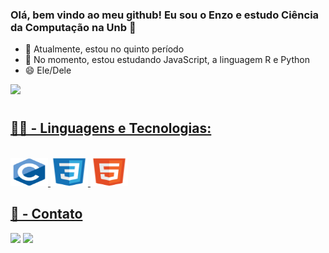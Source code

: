### Olá, bem vindo ao meu github! Eu sou o Enzo e estudo Ciência da Computação na Unb  👋

<!--
**enzodevs2000/enzodevs2000** is a ✨ _special_ ✨ repository because its `README.md` (this file) appears on your GitHub profile.

Here are some ideas to get you started:
-->

- 🔭 Atualmente, estou no quinto período
- 🌱 No momento, estou estudando JavaScript, a linguagem R e Python
- 😄 Ele/Dele

<div>
  <a href="https://github.com/enzodevs2000">
  <img height="180em" src="https://github-readme-stats.vercel.app/api?username=enzodevs2000&show_icons=true&theme=dark&include_all_commits=true&count_private=true"/>
  <!--<img height="180em" src="https://github-readme-stats.vercel.app/api/top-langs/?username=enzodevs2000&layout=compact&langs_count=7&theme=dracula"/>-->
</div>
  
  #
  
  
<div>
  <h2>👨‍💻 - Linguagens e Tecnologias:</h2> <br>
  
  <img  height="45" width="60" src="https://github.com/devicons/devicon/blob/master/icons/c/c-original.svg">
  <img  height="45" width="60" src="https://github.com/devicons/devicon/blob/master/icons/css3/css3-original.svg">
  <img  height="45" width="60" src="https://github.com/devicons/devicon/blob/master/icons/html5/html5-original.svg">
</div>
  
<div>
  <h2>📧 - Contato </h2>  
  <a href = "mailto:enzodevs2000@gmail.com"><img src="https://img.shields.io/badge/-Gmail-%23333?style=for-the-badge&logo=gmail&logoColor=white" target="_blank"></a>
  <a href="https://www.linkedin.com/in/enzo-sampaio-b77a051b1/" target="_blank"><img src="https://img.shields.io/badge/-LinkedIn-%230077B5?style=for-the-badge&logo=linkedin&logoColor=white" target="_blank"></a> 
</div>

